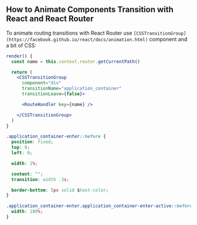 ## How to Animate Components Transition with React and React Router

To animate routing transitions with React Router use `[CSSTransitionGroup](https://facebook.github.io/react/docs/animation.html)` component and a bit of CSS:

```jsx
render() {
  const name = this.context.router.getCurrentPath()

  return (
    <CSSTransitionGroup
      component="div"
      transitionName="application_container"
      transitionLeave={false}>

      <RouteHandler key={name} />

    </CSSTransitionGroup>
  )
}
```

```css
.application_container-enter::before {
  position: fixed;
  top: 0;
  left: 0;

  width: 1%;

  content: "";
  transition: width .3s;

  border-bottom: 5px solid $text-color;
}

.application_container-enter.application_container-enter-active::before {
  width: 100%;
}
```

<DEMO>

